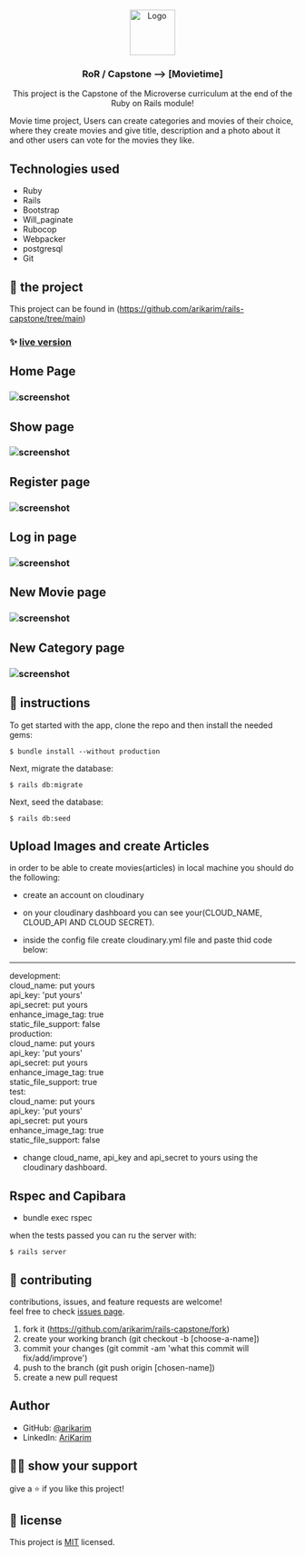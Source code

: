 




<br />
<p align="center">
    <img src="app/assets/images/microverse.png" alt="Logo" width="80" height="80">
  <h3 align="center">RoR / Capstone --> [Movietime]</h3>

  <p align="center">
    This project is the Capstone of the Microverse curriculum at the end of the Ruby on Rails module!
  </p>
</p>

Movie time project, Users can create categories and movies of their choice, where they create movies and give title, description and a photo about it and other users can vote for the movies they like.

## Technologies used

- Ruby
- Rails
- Bootstrap
- Will_paginate
- Rubocop
- Webpacker
- postgresql
- Git

## 🚀 the project

This project can be found in (https://github.com/arikarim/rails-capstone/tree/main)




### ✨ [live version](https://enigmatic-dusk-36516.herokuapp.com/)

## Home Page

###   ![screenshot](img/homepage.png)



## Show page

###   ![screenshot](img/showpage.png)


## Register page

###   ![screenshot](img/register.png)


## Log in page

###   ![screenshot](img/signinn.png)

## New Movie page

###   ![screenshot](img/newarticle.png)

## New Category page

###   ![screenshot](img/newcategory.png)


## 🔨 instructions

To get started with the app, clone the repo and then install the needed gems:

```
$ bundle install --without production
```

Next, migrate the database:

```
$ rails db:migrate
```

Next, seed the database:

```
$ rails db:seed
```


## Upload Images and create Articles

in order to be able to create movies(articles) in local machine you should do the following:

- create an account on cloudinary

- on your cloudinary dashboard you can see your(CLOUD_NAME, CLOUD_API AND CLOUD SECRET).

- inside the config file create cloudinary.yml file and paste thid code below:

---
development: <br/>
  cloud_name: put yours<br/>
  api_key: 'put yours'<br/>
  api_secret: put yours<br/>
  enhance_image_tag: true<br/>
  static_file_support: false<br/>
production:<br/>
  cloud_name: put yours<br/>
  api_key: 'put yours'<br/>
  api_secret: put yours<br/>
  enhance_image_tag: true<br/>
  static_file_support: true<br/>
test:<br/>
  cloud_name: put yours<br/>
  api_key: 'put yours'<br/>
  api_secret: put yours<br/>
  enhance_image_tag: true<br/>
  static_file_support: false<br/>

- change cloud_name, api_key and api_secret to yours using the cloudinary dashboard.



## Rspec and Capibara

- bundle exec rspec

when the tests passed you can ru the server with:

```
$ rails server
```




## 🤝 contributing

contributions, issues, and feature requests are welcome!<br/>feel free to check [issues page](https://github.com/arikarim/rails-capstone/issues).

1. fork it (https://github.com/arikarim/rails-capstone/fork)
2. create your working branch (git checkout -b [choose-a-name])
3. commit your changes (git commit -am 'what this commit will fix/add/improve')
4. push to the branch (git push origin [chosen-name])
5. create a new pull request

## Author

- GitHub: [@arikarim](https://github.com/arikarim)
- LinkedIn: [AriKarim](https://www.linkedin.com/in/ari-karim-523bb81b3)

## 🙋‍♂ show your support

give a ⭐️ if you like this project!

## 📝 license

This project is [MIT](LICENSE) licensed.
